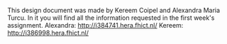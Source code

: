 This design document was  made by Kereem Coipel and Alexandra Maria Turcu.
In it you will find all the information requested in the first week's 
assignment.
Alexandra: http://i384741.hera.fhict.nl/
Kereem: http://i386998.hera.fhict.nl/

